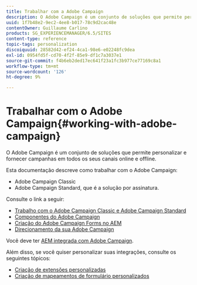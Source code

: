 ```yaml
---
title: Trabalhar com a Adobe Campaign
description: O Adobe Campaign é um conjunto de soluções que permite personalizar e fornecer campanhas em todos os seus canais online e offline.
uuid: 1f7b48e2-9ec2-4ee8-b017-78c9d2cac48e
contentOwner: Guillaume Carlino
products: SG_EXPERIENCEMANAGER/6.5/SITES
content-type: reference
topic-tags: personalization
discoiquuid: 28582d42-ef24-4ca1-98e6-e02248fc9dea
exl-id: 0954fd5f-cd70-4f2f-85e9-df1c7a3037e1
source-git-commit: f4b6eb2ded17ec641f23a1fc3b977ce77169c8a1
workflow-type: tm+mt
source-wordcount: '126'
ht-degree: 9%

---
```


# Trabalhar com o Adobe Campaign{#working-with-adobe-campaign}

O Adobe Campaign é um conjunto de soluções que permite personalizar e fornecer campanhas em todos os seus canais online e offline.

Esta documentação descreve como trabalhar com o Adobe Campaign:

* Adobe Campaign Classic
* Adobe Campaign Standard, que é a solução por assinatura.

Consulte o link a seguir:

* [Trabalho com o Adobe Campaign Classic e Adobe Campaign Standard](/help/sites-authoring/campaign.md)
* [Componentes do Adobe Campaign](/help/sites-authoring/adobe-campaign-components.md)
* [Criação do Adobe Campaign Forms no AEM](/help/sites-authoring/adobe-campaign-forms.md)
* [Direcionamento da sua Adobe Campaign](/help/sites-authoring/target-adobe-campaign.md)

Você deve ter [AEM integrada com Adobe Campaign](/help/sites-administering/campaign.md).

Além disso, se você quiser personalizar suas integrações, consulte os seguintes tópicos:

* [Criação de extensões personalizadas](/help/sites-developing/extending-campaign-extensions.md)
* [Criação de mapeamentos de formulário personalizados](/help/sites-developing/extending-campaign-form-mapping.md)
